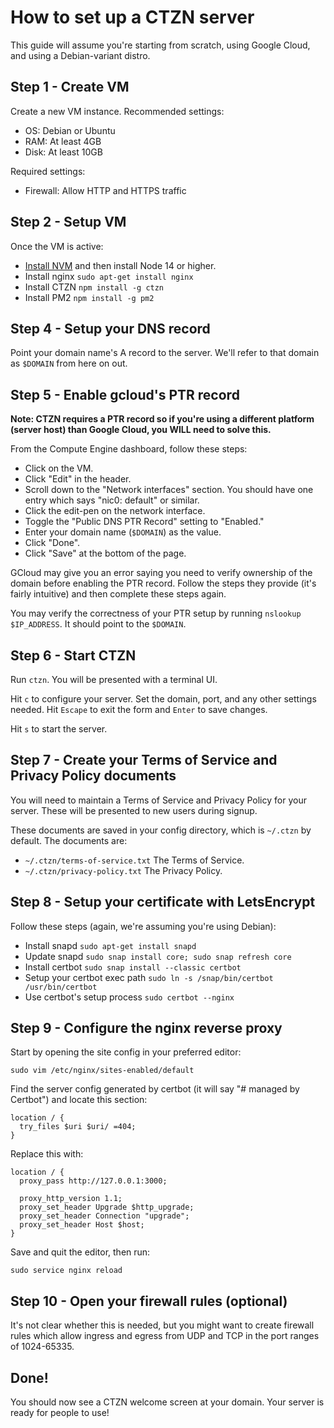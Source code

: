 # How to set up a CTZN server

This guide will assume you're starting from scratch, using Google Cloud, and using a Debian-variant distro.

## Step 1 - Create VM

Create a new VM instance. Recommended settings:

- OS: Debian or Ubuntu
- RAM: At least 4GB
- Disk: At least 10GB

Required settings:

- Firewall: Allow HTTP and HTTPS traffic

## Step 2 - Setup VM

Once the VM is active:

- [Install NVM](https://nvm.sh) and then install Node 14 or higher.
- Install nginx `sudo apt-get install nginx`
- Install CTZN `npm install -g ctzn`
- Install PM2 `npm install -g pm2`

## Step 4 - Setup your DNS record

Point your domain name's A record to the server. We'll refer to that domain as `$DOMAIN` from here on out.

## Step 5 - Enable gcloud's PTR record

**Note: CTZN requires a PTR record so if you're using a different platform (server host) than Google Cloud, you WILL need to solve this.**

From the Compute Engine dashboard, follow these steps:

- Click on the VM.
- Click "Edit" in the header.
- Scroll down to the "Network interfaces" section. You should have one entry which says "nic0: default" or similar.
- Click the edit-pen on the network interface.
- Toggle the "Public DNS PTR Record" setting to "Enabled."
- Enter your domain name (`$DOMAIN`) as the value.
- Click "Done".
- Click "Save" at the bottom of the page.

GCloud may give you an error saying you need to verify ownership of the domain before enabling the PTR record. Follow the steps they provide (it's fairly intuitive) and then complete these steps again.

You may verify the correctness of your PTR setup by running `nslookup $IP_ADDRESS`. It should point to the `$DOMAIN`.

## Step 6 - Start CTZN

Run `ctzn`. You will be presented with a terminal UI.

Hit `c` to configure your server. Set the domain, port, and any other settings needed. Hit `Escape` to exit the form and `Enter` to save changes.

Hit `s` to start the server.

## Step 7 - Create your Terms of Service and Privacy Policy documents

You will need to maintain a Terms of Service and Privacy Policy for your server. These will be presented to new users during signup.

These documents are saved in your config directory, which is `~/.ctzn` by default. The documents are:

- `~/.ctzn/terms-of-service.txt` The Terms of Service.
- `~/.ctzn/privacy-policy.txt` The Privacy Policy.

## Step 8 - Setup your certificate with LetsEncrypt

Follow these steps (again, we're assuming you're using Debian):

- Install snapd `sudo apt-get install snapd`
- Update snapd `sudo snap install core; sudo snap refresh core`
- Install certbot `sudo snap install --classic certbot`
- Setup your certbot exec path `sudo ln -s /snap/bin/certbot /usr/bin/certbot`
- Use certbot's setup process `sudo certbot --nginx`

## Step 9 - Configure the nginx reverse proxy

Start by opening the site config in your preferred editor:

```
sudo vim /etc/nginx/sites-enabled/default
```

Find the server config generated by certbot (it will say "# managed by Certbot") and locate this section:

```
location / {
  try_files $uri $uri/ =404;
}
```

Replace this with:

```
location / {
  proxy_pass http://127.0.0.1:3000;

  proxy_http_version 1.1;
  proxy_set_header Upgrade $http_upgrade;
  proxy_set_header Connection "upgrade";
  proxy_set_header Host $host;
}
```

Save and quit the editor, then run:

```
sudo service nginx reload
```

## Step 10 - Open your firewall rules (optional)

It's not clear whether this is needed, but you might want to create firewall rules which allow ingress and egress from UDP and TCP in the port ranges of 1024-65335.

## Done!

You should now see a CTZN welcome screen at your domain.
Your server is ready for people to use!
